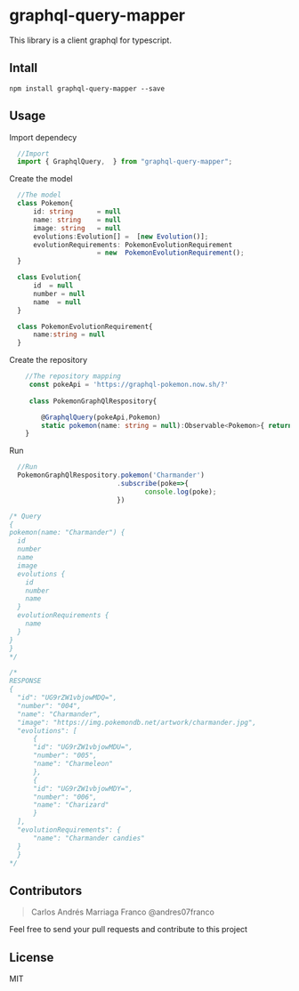 # graphql-query-mapper

This  library is a client graphql for typescript.

## Intall

    npm install graphql-query-mapper --save

## Usage

 Import  dependecy

  ```typescript
    //Import 
    import { GraphqlQuery,  } from "graphql-query-mapper";
  ```

Create the model

  ```typescript
    //The model
    class Pokemon{
        id: string      = null
        name: string    = null
        image: string   = null
        evolutions:Evolution[] =  [new Evolution()];
        evolutionRequirements: PokemonEvolutionRequirement 
                        = new  PokemonEvolutionRequirement();
    }

    class Evolution{
        id  = null
        number = null
        name  = null
    }

    class PokemonEvolutionRequirement{
        name:string = null
    }

```
Create the repository
```typescript
    //The repository mapping
     const pokeApi = 'https://graphql-pokemon.now.sh/?'
     
     class PokemonGraphQlRespository{

        @GraphqlQuery(pokeApi,Pokemon)
        static pokemon(name: string = null):Observable<Pokemon>{ return }
    }
```
Run 
  ```typescript
    //Run
    PokemonGraphQlRespository.pokemon('Charmander')
                             .subscribe(poke=>{
                                    console.log(poke); 
                             })

/* Query 
{
  pokemon(name: "Charmander") {
    id
    number
    name
    image
    evolutions {
      id
      number
      name
    }
    evolutionRequirements {
      name
    }
  }
}
*/

/*
RESPONSE
{
    "id": "UG9rZW1vbjowMDQ=",
    "number": "004",
    "name": "Charmander",
    "image": "https://img.pokemondb.net/artwork/charmander.jpg",
    "evolutions": [
        {
        "id": "UG9rZW1vbjowMDU=",
        "number": "005",
        "name": "Charmeleon"
        },
        {
        "id": "UG9rZW1vbjowMDY=",
        "number": "006",
        "name": "Charizard"
        }
    ],
    "evolutionRequirements": {
        "name": "Charmander candies"
    }
    }
*/


  ```
## Contributors
> Carlos Andrés Marriaga  Franco @andres07franco

Feel free to send your pull requests and contribute to this project

## License
 
 MIT